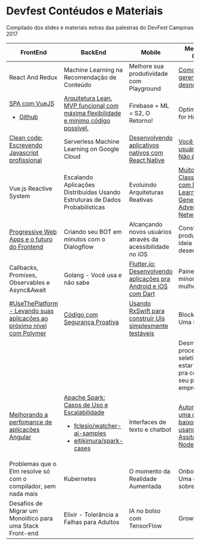 # Devfest Contéudos e Materiais

Compilado dos slides e materiais extras das palestras do DevFest Campinas 2017

|FrontEnd|BackEnd|Mobile|Mentoring & Growth|
|---|---|---|---|
|React And Redux|Machine Learning na Recomendação de Conteúdo|Melhore sua produtividade com Playground|[Como tornar seu gerente (quase) desnecessário](https://www.slideshare.net/mobile/GabrielFranco11/como-tornar-seu-gestor-quase-inutil)|
|[SPA com VueJS](https://www.slideshare.net/brolesi/spa-com-vuejs)<br><ul><li>[Github](https://github.com/brolesi/gdg-campinas-vuejs)</li></ul>|[Arquitetura Lean. MVP funcional com máxima flexibilidade e mínimo código possível.](https://docs.google.com/presentation/d/1yeSuyeCVnAJ2eZG6BSvIrcYJHNMukxeL9S6wAqyl7bk/edit?usp=drivesdk)|Firebase + ML = S2, O Retorno!|Optimizing Code for Humans|
|[Clean code: Escrevendo Javascript profissional](https://www.slideshare.net/bielribeiro/clean-code-escrevendo-js-profissional)|Serverless Machine Learning on Google Cloud|[Desenvolvendo aplicativos nativos com React Native](https://www.slideshare.net/LusFelipeSouza1/desenvolvendo-aplicativos-nativos-com-react-native)|[Você não é o usuário. Sério. Não é.](https://www.slideshare.net/danielfurts/voc-no-o-usurio-devfest-2017)|
|Vue.js Reactive System|Escalando Aplicações Distribuídas Usando Estruturas de Dados Probabilísticas|Evoluindo Arquiteturas Reativas|[Muito alem de Classificação com Deep Learning - Generative Adversarial Networks](https://docs.google.com/presentation/d/1RsqhmYGAFHeGoNhWqyonic4c-IWJFmcHr3fayiCMAh4/edit?usp=sharing)|
|[Progressive Web Apps e o futuro do Frontend](https://pt.slideshare.net/RaphaelMoraes23/pwa-e-o-futuro-do-frontend)|Criando seu BOT em minutos com o Dialogflow|Alcançando novos usuários através da acessibilidade no iOS|Construindo um produto - da ideia ao desenvolvimento|
|Callbacks, Promises, Observables e Async&Await|Golang - Você usa e não sabe|[Flutter.io: Desenvolvendo aplicações pra Android e iOS com Dart](https://speakerdeck.com/walmyrcarvalho/flutter-criando-aplicacoes-para-ios-e-android-utilizando-dart)|Painel sobre minorias e mulheres em TI|
|[#UseThePlatform - Levando suas aplicações ao próximo nível com Polymer](https://pt.slideshare.net/yanmagalhaes7/usetheplatfom-levando-suas-aplicaes-ao-prximo-nvel-com-polymer)|[Código com Segurança Proativa](https://www.slideshare.net/wsouzant/desenvolvimento-de-cdigo-com-segurana-proativa/wsouzant/desenvolvimento-de-cdigo-com-segurana-proativa)|[Usando RxSwift para construir UIs simplesmente testáveis](https://www.slideshare.net/FellipeSantiagoSCaet/usando-rxswift-para-construir-uis-simplesmente-testveis)|Blockchain - Uma introdução|
||||Desmistificando processos seletivos: como estar preparado pra conquistar seu próximo emprego/estágio|
|[Melhorando a perfomance de aplicações Angular](https://slides.com/keilla/angular-performance/)|[Apache Spark: Casos de Uso e Escalabilidade](https://www.slideshare.net/eitikimura/devfest-apache-spark-casos-de-uso-e-escalabilidade)<br><ul><li>[fclesio/watcher-ai-samples](https://github.com/fclesio/watcher-ai-samples)</li><li>[eitikimura/spark-cases](https://github.com/eitikimura/spark-cases)</li></ul>|Interfaces de texto e chatbot|[Automatizando uma casa com baixo custo usando Google Assitant e NodeJS](https://www.slideshare.net/afonso_franca/aumatizando-uma-casa-com-baixo-custo-usando-google-assitant-e-node-js)|
|Problemas que o Elm resolve só com o compilador, sem nada mais|Kubernetes|O momento da Realidade Aumentada|Onboarding - Uma questão de sobrevivência|
|Desafios de Migrar um Monolítico para uma Stack Front-end|Elixir - Tolerância a Falhas para Adultos|IA no bolso com TensorFlow|Growth Hacking|